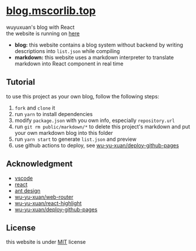 # [blog.mscorlib.top](https://blog.mscorlib.top/)

wuyuxuan's blog with React  
the website is running on [here](https://blog.mscorlib.top/)

- **blog:** this website contains a blog system without backend by writing descriptions into `list.json` while compiling
- **markdown:** this website uses a markdown interpreter to translate markdown into React component in real time

## Tutorial

to use this project as your own blog, follow the following steps:

1. `fork` and `clone` it
2. run `yarn` to install dependencies
3. modify `package.json` with you own info, especially `repository.url`
4. run `git rm public/markdown/*` to delete this project's markdown and put your own markdown blog into this folder
5. run `yarn start` to generate `list.json` and preview
6. use github actions to deploy, see [wu-yu-xuan/deploy-github-pages](https://github.com/wu-yu-xuan/deploy-github-pages)

## Acknowledgment

- [vscode](https://github.com/Microsoft/vscode)
- [react](https://github.com/facebook/react)
- [ant design](https://github.com/ant-design/ant-design)
- [wu-yu-xuan/web-router](https://github.com/wu-yu-xuan/web-router)
- [wu-yu-xuan/react-highlight](https://github.com/wu-yu-xuan/react-highlight)
- [wu-yu-xuan/deploy-github-pages](https://github.com/wu-yu-xuan/deploy-github-pages)

## License

this website is under [MIT](https://github.com/wu-yu-xuan/blog.mscorlib.top/blob/master/LICENSE) license
